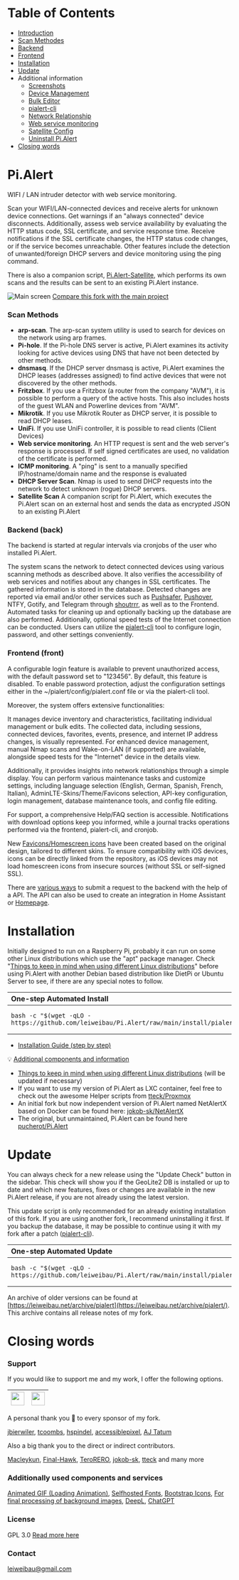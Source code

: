 # Table of Contents

* [Introduction](#pialert)
* [Scan Methodes](#scan-methods)
* [Backend](#backend-back)
* [Frontend](#frontend-front)
* [Installation](#installation)
* [Update](#update)
* Additional information
  * [Screenshots](docs/SCREENSHOTS.md)
  * [Device Management](docs/DEVICE_MANAGEMENT.md)
  * [Bulk Editor](docs/BULKEDITOR.md)
  * [pialert-cli](docs/PIALERTCLI.md)
  * [Network Relationship](docs/NETWORK_RELATIONSHIP.md)
  * [Web service monitoring](docs/WEBSERVICES.md)
  * [Satellite Config](docs/SATELLITES.md)
  * [Uninstall Pi.Alert](docs/UNINSTALL.md)
* [Closing words](#closing-words)


# Pi.Alert
<!--- --------------------------------------------------------------------- --->

WIFI / LAN intruder detector with web service monitoring.

Scan your WIFI/LAN-connected devices and receive alerts for unknown device connections. Get warnings 
if an "always connected" device disconnects. Additionally, assess web service availability by evaluating 
the HTTP status code, SSL certificate, and service response time. Receive notifications if the SSL 
certificate changes, the HTTP status code changes, or if the service becomes unreachable. Other features 
include the detection of unwanted/foreign DHCP servers and device monitoring using the ping command.

There is also a companion script, [Pi.Alert-Satellite](https://github.com/leiweibau/Pi.Alert-Satellite), 
which performs its own scans and the results can be sent to an existing Pi.Alert instance.

![Main screen][main]
[Compare this fork with the main project](docs/VERSIONCOMPARE.md)


### Scan Methods

  - **arp-scan**. The arp-scan system utility is used to search for devices on the network using arp frames.
  - **Pi-hole**. If the Pi-hole DNS server is active, Pi.Alert examines its activity looking for active devices using DNS that have not been detected by other methods.
  - **dnsmasq**. If the DHCP server dnsmasq is active, Pi.Alert examines the DHCP leases (addresses assigned) to find active devices that were not discovered by the other methods.
  - **Fritzbox**. If you use a Fritzbox (a router from the company "AVM"), it is possible to perform a query of the active hosts. This also includes hosts of the guest WLAN and Powerline devices from "AVM".
  - **Mikrotik**. If you use Mikrotik Router as DHCP server, it is possible to read DHCP leases.
  - **UniFi**. If you use UniFi controller, it is possible to read clients (Client Devices)
  - **Web service monitoring**. An HTTP request is sent and the web server's response is processed. If self signed certificates are used, no validation of the certificate is performed.
  - **ICMP monitoring**. A "ping" is sent to a manually specified IP/hostname/domain name and the response is evaluated
  - **DHCP Server Scan**. Nmap is used to send DHCP requests into the network to detect unknown (rogue) DHCP servers.
  - **Satellite Scan** A companion script for Pi.Alert, which executes the Pi.Alert scan on an external host and sends the data as encrypted JSON to an existing Pi.Alert

### Backend (back)

The backend is started at regular intervals via cronjobs of the user who installed Pi.Alert.

The system scans the network to detect connected devices using various scanning methods as described above. 
It also verifies the accessibility of web services and notifies about any changes in SSL certificates. 
The gathered information is stored in the database. Detected changes are reported via email and/or other services 
such as [Pushsafer](https://www.pushsafer.com/), [Pushover](https://pushover.net/), NTFY, Gotify, and Telegram through [shoutrrr](docs/SHOUTRRR.md), as well as to the Frontend. Automated 
tasks for cleaning up and optionally backing up the database are also performed. Additionally, optional speed tests of the Internet 
connection can be conducted. Users can utilize the [pialert-cli](docs/PIALERTCLI.md) tool to configure login, password, and other 
settings conveniently.

### Frontend (front)

A configurable login feature is available to prevent unauthorized access, with the default password set to "123456". By default, this feature is disabled. 
To enable password protection, adjust the configuration settings either in the ~/pialert/config/pialert.conf file or via the pialert-cli tool.

Moreover, the system offers extensive functionalities:

It manages device inventory and characteristics, facilitating individual management or bulk edits. The collected data, including sessions, connected devices, 
favorites, events, presence, and internet IP address changes, is visually represented. For enhanced device management, manual Nmap scans and Wake-on-LAN 
(if supported) are available, alongside speed tests for the "Internet" device in the details view.

Additionally, it provides insights into network relationships through a simple display. You can perform various maintenance tasks and customize settings, 
including language selection (English, German, Spanish, French, Italian), AdminLTE-Skins/Theme/Favicons selection, API-key configuration, login management, 
database maintenance tools, and config file editing.

For support, a comprehensive Help/FAQ section is accessible. Notifications with download options keep you informed, while a journal tracks operations 
performed via the frontend, pialert-cli, and cronjob. 

New [Favicons/Homescreen icons](docs/ICONS.md) have been created based on the original design, tailored to different skins. To ensure compatibility with 
iOS devices, icons can be directly linked from the repository, as iOS devices may not load homescreen icons from insecure sources (without SSL or self-signed SSL).

There are [various ways](docs/API-USAGE.md) to submit a request to the backend with the help of a API. The API can also be used to create an integration in 
Home Assistant or [Homepage](https://github.com/gethomepage/homepage).


# Installation
<!--- --------------------------------------------------------------------- --->
Initially designed to run on a Raspberry Pi, probably it can run on some other
Linux distributions which use the "apt" package manager. Check "[Things to keep in mind when using different Linux distributions](docs/LINUX-DISTRIBUTIONS.md)" before using Pi.Alert with another Debian based distribution like DietPi or Ubuntu Server to see, if there are any special notes to follow.

<table>
  <thead>
    <tr><th align="left">One-step Automated Install</th></tr>
  </thead>
  <tbody>
  <tr><td>

```
bash -c "$(wget -qLO - https://github.com/leiweibau/Pi.Alert/raw/main/install/pialert_install.sh)"
```
  </td></tr>
  </tbody>
</table>


- [Installation Guide (step by step)](docs/INSTALL.md)

:bulb: <ins>Additional components and information</ins>

 - [Things to keep in mind when using different Linux distributions](docs/LINUX-DISTRIBUTIONS.md) (will be updated if necessary)
 - If you want to use my version of Pi.Alert as LXC container, feel free to check out the awesome Helper scripts from [tteck/Proxmox](https://github.com/tteck/Proxmox)
 - An initial fork but now independent version of Pi.Alert named NetAlertX based on Docker can be found here: [jokob-sk/NetAlertX](https://github.com/jokob-sk/NetAlertX)
 - The original, but unmaintained, Pi.Alert can be found here [pucherot/Pi.Alert](https://github.com/pucherot/Pi.Alert/)

# Update
<!--- --------------------------------------------------------------------- --->
You can always check for a new release using the "Update Check" button in the sidebar. This check will show you if the GeoLite2 DB is 
installed or up to date and which new features, fixes or changes are available in the new Pi.Alert release, if you are not already using the latest version.

This update script is only recommended for an already existing installation of this fork. If you are using another fork, 
I recommend uninstalling it first. If you backup the database, it may be possible to continue using it with my fork after a patch ([pialert-cli](docs/PIALERTCLI.md)).

<table>
  <thead>
    <tr><th align="left">One-step Automated Update</th></tr>
  </thead>
  <tbody>
  <tr><td>

```
bash -c "$(wget -qLO - https://github.com/leiweibau/Pi.Alert/raw/main/install/pialert_update.sh)"
```
  </td></tr>
  </tbody>
</table>

An archive of older versions can be found at [https://leiweibau.net/archive/pialert](https://leiweibau.net/archive/pialert/). This archive contains all release notes of my fork.

# Closing words
<!--- --------------------------------------------------------------------- --->

### Support

  If you would like to support me and my work, I offer the following options.

  | [<img src="https://raw.githubusercontent.com/leiweibau/Pi.Alert/assets/githubsponsor.png" height="30px">](https://github.com/sponsors/leiweibau) | [<img src="https://www.buymeacoffee.com/assets/img/custom_images/orange_img.png" height="30px">](https://www.buymeacoffee.com/leiweibau) |
  | ---- | ---- |

  A personal thank you :pray: to every sponsor of my fork.

  [jbierwiler](https://github.com/jbierwiler), [tcoombs](https://github.com/tcoombs), [hspindel](https://github.com/hspindel), [accessiblepixel](https://github.com/accessiblepixel), [AJ Tatum](https://github.com/ajtatum)

  Also a big thank you to the direct or indirect contributors.

  [Macleykun](https://github.com/Macleykun), [Final-Hawk](https://github.com/Final-Hawk), [TeroRERO](https://github.com/terorero), [jokob-sk](https://github.com/jokob-sk/Pi.Alert), [tteck](https://github.com/tteck/Proxmox) and many more

### Additionally used components and services
[Animated GIF (Loading Animation)](https://commons.wikimedia.org/wiki/File:Loading_Animation.gif), [Selfhosted Fonts](https://github.com/adobe-fonts/source-sans), 
[Bootstrap Icons](https://github.com/twbs/icons), [For final processing of background images](https://www.imgonline.com.ua/eng/make-seamless-texture.php), 
[DeepL](https://www.deepl.com), [ChatGPT](https://chat.openai.com)


### License
  GPL 3.0
  [Read more here](LICENSE.txt)

### Contact

  leiweibau@gmail.com

<!--- --------------------------------------------------------------------- --->
[main]:    https://raw.githubusercontent.com/leiweibau/Pi.Alert/assets/screen_main.png          "Main screen"

